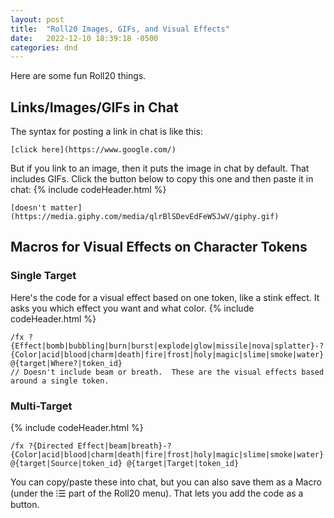 ```yaml
---
layout: post
title:  "Roll20 Images, GIFs, and Visual Effects"
date:   2022-12-10 18:39:18 -0500
categories: dnd
---
```


Here are some fun Roll20 things.

## Links/Images/GIFs in Chat

The syntax for posting a link in chat is like this:

```
[click here](https://www.google.com/)
```

But if you link to an image, then it puts the image in chat by default.  That includes GIFs.  Click the button below to copy this one and then paste it in chat:
{% include codeHeader.html %}
```
[doesn't matter](https://media.giphy.com/media/qlrBlSDevEdFeW5JwV/giphy.gif)
```

## Macros for Visual Effects on Character Tokens

### Single Target
Here's the code for a visual effect based on one token, like a stink effect.  It asks you which effect you want and what color.
{% include codeHeader.html %}
```
/fx ?{Effect|bomb|bubbling|burn|burst|explode|glow|missile|nova|splatter}-?{Color|acid|blood|charm|death|fire|frost|holy|magic|slime|smoke|water} @{target|Where?|token_id}
// Doesn't include beam or breath.  These are the visual effects based around a single token.
```

### Multi-Target
{% include codeHeader.html %}
```
/fx ?{Directed Effect|beam|breath}-?{Color|acid|blood|charm|death|fire|frost|holy|magic|slime|smoke|water} @{target|Source|token_id} @{target|Target|token_id}
```
You can copy/paste these into chat, but you can also save them as a Macro (under the ⁝☰ part of the Roll20 menu).  That lets you add the code as a button.

<script src="/assets/scripts/copyCode.js"></script>
